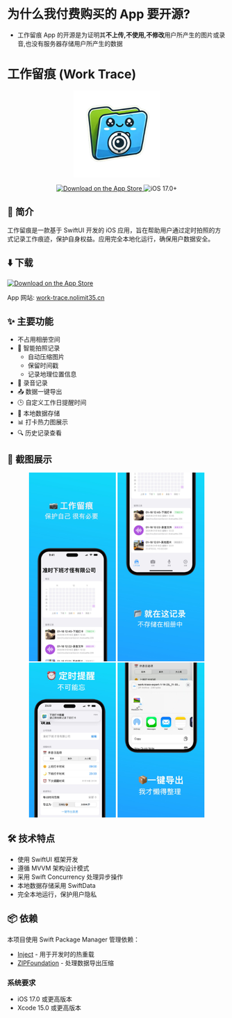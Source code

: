# 为什么我付费购买的 App 要开源?
 - 工作留痕 App 的开源是为证明其**不上传,不使用,不修改**用户所产生的图片或录音,也没有服务器存储用户所产生的数据

# 工作留痕 (Work Trace)

<p align="center">
    <img src="doc/icon-1024.png" alt="Work Trace Logo" width="200">
</p>

<p align="center">
    <a href="https://apps.apple.com/app/id6740536209">
        <img src="https://img.shields.io/badge/Download_on_the-App_Store-0D96F6?logo=app-store&logoColor=white" alt="Download on the App Store">
    </a>
    <img src="https://img.shields.io/badge/iOS-17.0%2B-blue" alt="iOS 17.0+">
</p>

## 📱 简介

工作留痕是一款基于 SwiftUI 开发的 iOS 应用，旨在帮助用户通过定时拍照的方式记录工作痕迹，保护自身权益。应用完全本地化运行，确保用户数据安全。

##  ⬇️ 下载

<a href="https://apps.apple.com/app/id6740536209">
    <img src="https://img.shields.io/badge/Download_on_the-App_Store-0D96F6?logo=app-store&logoColor=white" alt="Download on the App Store">
</a>

App 网站: [work-trace.nolimit35.cn](https://work-trace.nolimit35.cn/)

## ✨ 主要功能
- 不占用相册空间
- 📸 智能拍照记录
  - 自动压缩图片
  - 保留时间戳
  - 记录地理位置信息
- 🎤 录音记录
- 📤 数据一键导出
- 🕒 自定义工作日提醒时间
- 💾 本地数据存储
- 📊 打卡热力图展示
- 🔍 历史记录查看

## 📸 截图展示

<p align="center">
    <!-- 这里添加 4-5 张主要功能截图 -->
    <img src="doc/screenshot1.jpg" width="200" />
    <img src="doc/screenshot2.jpg" width="200" />
    <img src="doc/screenshot3.jpg" width="200" />
    <img src="doc/screenshot4.jpg" width="200" />
</p>

## 🛠 技术特点

- 使用 SwiftUI 框架开发
- 遵循 MVVM 架构设计模式
- 采用 Swift Concurrency 处理异步操作
- 本地数据存储采用 SwiftData
- 完全本地运行，保护用户隐私

## 📦 依赖

本项目使用 Swift Package Manager 管理依赖：

- [Inject](https://github.com/krzysztofzablocki/Inject) - 用于开发时的热重载
- [ZIPFoundation](https://github.com/weichsel/ZIPFoundation) - 处理数据导出压缩



### 系统要求

- iOS 17.0 或更高版本
- Xcode 15.0 或更高版本